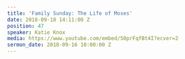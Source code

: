 ```yaml
---
title: 'Family Sunday: The Life of Moses'
date: 2018-09-18 14:11:00 Z
position: 47
speaker: Katie Knox
media: https://www.youtube.com/embed/50prFqfBt4I?ecver=2
sermon_date: 2018-09-16 10:00:00 Z
---
```


